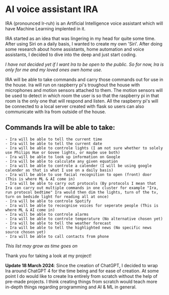 # AI voice assistant IRA
IRA (pronounced Ir-ruh) is an Artificial Intelligence voice assistant which will have Machine Learning implented in it.

IRA started as an idea that was lingering in my head for quite some time. After using Siri on a daily basis, I wanted to create my own 'Siri'. After doing some research about home assistants, home automation and voice assistants, I decided to dive into the deep and just start coding.

*I have not decided yet if I want Ira to be open to the public. So for now, Ira is only for me and my loved ones own home use.*

IRA will be able to take commands and carry those commands out for use in the house. Ira will run on raspberry pi's troughout the house with microphones and motion sensors attached to them. The motion sensors will be used to detect in which room the user is so that the raspberry pi in that room is the only one that will respond and listen. All the raspberry pi's will be connected to a local server created with flask so users can also communicate with Ira from outside of the house.


## Commands Ira will be able to take:
    - Ira will be able to tell the current time
    - Ira will be able to tell the current date
    - Ira will be able to controle lights (I am not sure whether to solely use Philips Hue or Govee lights, or maybe use both)
    - Ira will be able to look up information on Google
    - Ira will be able to calculate any given equation
    - Ira will be able to controle a calender (I will be using google calender as that is what I use on a daily basis)
    - Ira will be able to use facial recognition to open (front) door (This is where ML & AI come in)
    - Ira will be able to carry out protocols (By protocols I mean that Ira can carry out multiple commands in one cluster for example "Ira, run protocol bedtime" Ira would then dim the lights, turn of the tv, turn on bedside light for reading all at once)
    - Ira will be able to controle Spotify
    - Ira will be able to recocgnise voices for seperate people (This is where ML & AI come in)
    - Ira will be able to controle alarms
    - Ira will be able to controle temperature (No alternative chosen yet)
    - Ira will be able to tell the weather forecast
    - Ira will be able to tell the highlighted news (No specific news source chosen yet)
    - Ira will be able to call contacts from phone

*This list may grow as time goes on*

Thank you for taking a look at my project!


**Update 18 March 2024**: Since the creation of ChatGPT, I decided to wrap Ira around ChatGPT 4 for the time being and for ease of creation. At some point I do would like to create Ira entirely from scratch without the help of pre-made projects. I think creating things from scratch would teach more in-depth things regarding programming and AI & ML in general.
